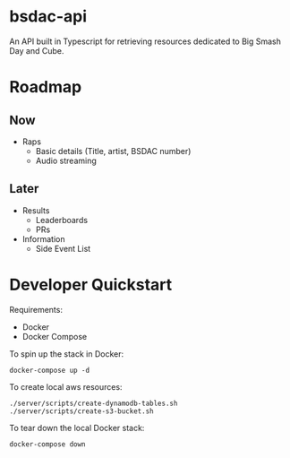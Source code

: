 # bsdac-api
An API built in Typescript for retrieving resources dedicated to Big Smash Day and Cube.

# Roadmap

## Now
- Raps
  - Basic details (Title, artist, BSDAC number)
  - Audio streaming

## Later
- Results
  - Leaderboards
  - PRs
- Information
  - Side Event List

# Developer Quickstart
Requirements:
- Docker
- Docker Compose

To spin up the stack in Docker:
```console
docker-compose up -d
```

To create local aws resources:
```console
./server/scripts/create-dynamodb-tables.sh
./server/scripts/create-s3-bucket.sh
```

To tear down the local Docker stack:
```console
docker-compose down
```